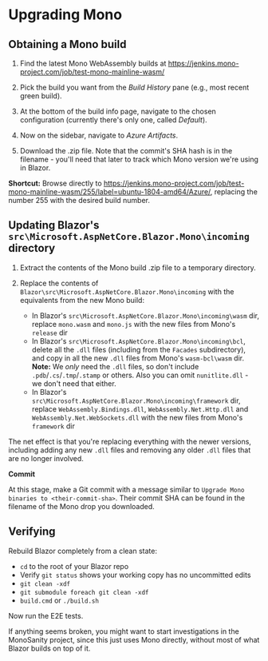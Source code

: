 # Upgrading Mono

## Obtaining a Mono build

1. Find the latest Mono WebAssembly builds at https://jenkins.mono-project.com/job/test-mono-mainline-wasm/

1. Pick the build you want from the *Build History* pane (e.g., most recent green build).

1. At the bottom of the build info page, navigate to the chosen configuration (currently there's only one, called *Default*).

1. Now on the sidebar, navigate to *Azure Artifacts*.

1. Download the .zip file. Note that the commit's SHA hash is in the filename - you'll need that later to track which Mono version we're using in Blazor. 

**Shortcut:** Browse directly to https://jenkins.mono-project.com/job/test-mono-mainline-wasm/255/label=ubuntu-1804-amd64/Azure/, replacing the number 255 with the desired build number.

## Updating Blazor's `src\Microsoft.AspNetCore.Blazor.Mono\incoming` directory

1. Extract the contents of the Mono build .zip file to a temporary directory.

1. Replace the contents of `Blazor\src\Microsoft.AspNetCore.Blazor.Mono\incoming` with the equivalents from the new Mono build:

   * In Blazor's `src\Microsoft.AspNetCore.Blazor.Mono\incoming\wasm` dir, replace `mono.wasm` and `mono.js` with the new files from Mono's `release` dir
   * In Blazor's `src\Microsoft.AspNetCore.Blazor.Mono\incoming\bcl`, delete all the `.dll` files (including from the `Facades` subdirectory), and copy in all the new `.dll` files from Mono's `wasm-bcl\wasm` dir. **Note:** We *only* need the `.dll` files, so don't include `.pdb`/`.cs`/`.tmp`/`.stamp` or others. Also you can omit `nunitlite.dll` - we don't need that either.
   * In Blazor's `src\Microsoft.AspNetCore.Blazor.Mono\incoming\framework` dir, replace `WebAssembly.Bindings.dll`, `WebAssembly.Net.Http.dll` and `WebAssembly.Net.WebSockets.dll` with the new files from Mono's `framework` dir


The net effect is that you're replacing everything with the newer versions, including adding any new `.dll` files and removing any older `.dll` files that are no longer involved.

**Commit**

At this stage, make a Git commit with a message similar to `Upgrade Mono binaries to <their-commit-sha>`. Their commit SHA can be found in the filename of the Mono drop you downloaded.

## Verifying

Rebuild Blazor completely from a clean state:

 * `cd` to the root of your Blazor repo
 * Verify `git status` shows your working copy has no uncommitted edits
 * `git clean -xdf`
 * `git submodule foreach git clean -xdf`
 * `build.cmd` or `./build.sh`

Now run the E2E tests.

If anything seems broken, you might want to start investigations in the MonoSanity project, since this just uses Mono directly, without most of what Blazor builds on top of it.
